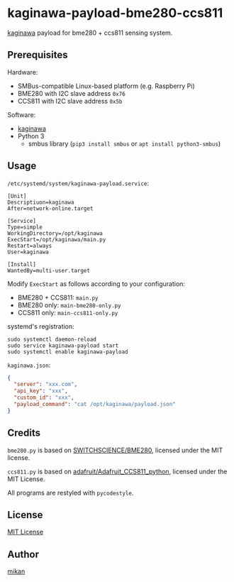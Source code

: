 # kaginawa-payload-bme280-ccs811

[kaginawa](https://github.com/kaginawa/kaginawa) payload for bme280 + ccs811 sensing system.

## Prerequisites

Hardware:

- SMBus-compatible Linux-based platform (e.g. Raspberry Pi)
- BME280 with I2C slave address `0x76`
- CCS811 with I2C slave address `0x5b`

Software:

- [kaginawa](https://github.com/kaginawa/kaginawa)
- Python 3
    - smbus library (`pip3 install smbus` or `apt install python3-smbus`)

## Usage

`/etc/systemd/system/kaginawa-payload.service`:

```
[Unit]
Descriptiuon=kaginawa
After=network-online.target

[Service]
Type=simple
WorkingDirectory=/opt/kaginawa
ExecStart=/opt/kaginawa/main.py
Restart=always
User=kaginawa

[Install]
WantedBy=multi-user.target
```

Modify `ExecStart` as follows according to your configuration:

- BME280 + CCS811: `main.py`
- BME280 only: `main-bme280-only.py`
- CCS811 only: `main-ccs811-only.py`

systemd's registration:

```
sudo systemctl daemon-reload
sudo service kaginawa-payload start
sudo systemctl enable kaginawa-payload
```

`kaginawa.json`:

```json
{
  "server": "xxx.com",
  "api_key": "xxx",
  "custom_id": "xxx",
  "payload_command": "cat /opt/kaginawa/payload.json"
}
```

## Credits

`bme280.py` is based on [SWITCHSCIENCE/BME280](https://github.com/SWITCHSCIENCE/BME280), licensed under the MIT license.

`ccs811.py` is based on [adafruit/Adafruit_CCS811_python](https://github.com/adafruit/Adafruit_CCS811_python), licensed under the MIT License.

All programs are restyled with `pycodestyle`.

## License

[MIT License](LICENSE)

## Author

[mikan](https://github.com/mikan)
